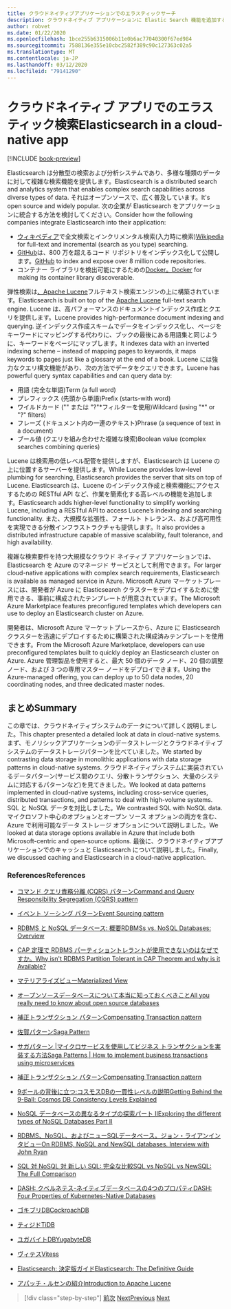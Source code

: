 ```yaml
---
title: クラウドネイティブアプリケーションでのエラスティックサーチ
description: クラウドネイティブ アプリケーションに Elastic Search 機能を追加する方法について説明します。
author: robvet
ms.date: 01/22/2020
ms.openlocfilehash: 1bce255b6315006b11e0b6ac77040300f67ed984
ms.sourcegitcommit: 7588136e355e10cbc2582f389c90c127363c02a5
ms.translationtype: MT
ms.contentlocale: ja-JP
ms.lasthandoff: 03/12/2020
ms.locfileid: "79141290"
---
```

# <a name="elasticsearch-in-a-cloud-native-app"></a><span data-ttu-id="7b058-103">クラウドネイティブ アプリでのエラスティック検索</span><span class="sxs-lookup"><span data-stu-id="7b058-103">Elasticsearch in a cloud-native app</span></span>

[!INCLUDE [book-preview](../../../includes/book-preview.md)]

<span data-ttu-id="7b058-104">Elasticsearch は分散型の検索および分析システムであり、多様な種類のデータに対して複雑な検索機能を提供します。</span><span class="sxs-lookup"><span data-stu-id="7b058-104">Elasticsearch is a distributed search and analytics system that enables complex search capabilities across diverse types of data.</span></span> <span data-ttu-id="7b058-105">それはオープンソースで、広く普及しています。</span><span class="sxs-lookup"><span data-stu-id="7b058-105">It's open source and widely popular.</span></span> <span data-ttu-id="7b058-106">次の企業が Elasticsearch をアプリケーションに統合する方法を検討してください。</span><span class="sxs-lookup"><span data-stu-id="7b058-106">Consider how the following companies integrate Elasticsearch into their application:</span></span>

- <span data-ttu-id="7b058-107">[ウィキペディア](https://blog.wikimedia.org/2014/01/06/wikimedia-moving-to-elasticsearch/)で全文検索とインクリメンタル検索(入力時に検索)</span><span class="sxs-lookup"><span data-stu-id="7b058-107">[Wikipedia](https://blog.wikimedia.org/2014/01/06/wikimedia-moving-to-elasticsearch/) for full-text and incremental (search as you type) searching.</span></span>
- <span data-ttu-id="7b058-108">[GitHub](https://www.elastic.co/customers/github)は、800 万を超えるコード リポジトリをインデックス化して公開します。</span><span class="sxs-lookup"><span data-stu-id="7b058-108">[GitHub](https://www.elastic.co/customers/github) to index and expose over 8 million code repositories.</span></span>  
- <span data-ttu-id="7b058-109">コンテナー ライブラリを検出可能にするための[Docker。](https://www.elastic.co/customers/docker)</span><span class="sxs-lookup"><span data-stu-id="7b058-109">[Docker](https://www.elastic.co/customers/docker) for making its container library discoverable.</span></span>

<span data-ttu-id="7b058-110">弾性検索は[、Apache Lucene](https://lucene.apache.org/core/)フルテキスト検索エンジンの上に構築されています。</span><span class="sxs-lookup"><span data-stu-id="7b058-110">Elasticsearch is built on top of the [Apache Lucene](https://lucene.apache.org/core/) full-text search engine.</span></span> <span data-ttu-id="7b058-111">Lucene は、高パフォーマンスのドキュメントインデックス作成とクエリを提供します。</span><span class="sxs-lookup"><span data-stu-id="7b058-111">Lucene provides high-performance document indexing and querying.</span></span> <span data-ttu-id="7b058-112">逆インデックス作成スキームでデータをインデックス化し、ページをキーワードにマッピングする代わりに、ブックの最後にある用語集と同じように、キーワードをページにマップします。</span><span class="sxs-lookup"><span data-stu-id="7b058-112">It indexes data with an inverted indexing scheme – instead of mapping pages to keywords, it maps keywords to pages just like a glossary at the end of a book.</span></span> <span data-ttu-id="7b058-113">Lucene には強力なクエリ構文機能があり、次の方法でデータをクエリできます。</span><span class="sxs-lookup"><span data-stu-id="7b058-113">Lucene has powerful query syntax capabilities and can query data by:</span></span>

- <span data-ttu-id="7b058-114">用語 (完全な単語)</span><span class="sxs-lookup"><span data-stu-id="7b058-114">Term (a full word)</span></span>
- <span data-ttu-id="7b058-115">プレフィックス (先頭から単語)</span><span class="sxs-lookup"><span data-stu-id="7b058-115">Prefix (starts-with word)</span></span>
- <span data-ttu-id="7b058-116">ワイルドカード ("" または "?"\*フィルターを使用)</span><span class="sxs-lookup"><span data-stu-id="7b058-116">Wildcard (using "\*" or "?" filters)</span></span>
- <span data-ttu-id="7b058-117">フレーズ (ドキュメント内の一連のテキスト)</span><span class="sxs-lookup"><span data-stu-id="7b058-117">Phrase (a sequence of text in a document)</span></span>
- <span data-ttu-id="7b058-118">ブール値 (クエリを組み合わせた複雑な検索)</span><span class="sxs-lookup"><span data-stu-id="7b058-118">Boolean value (complex searches combining queries)</span></span>

<span data-ttu-id="7b058-119">Lucene は検索用の低レベル配管を提供しますが、Elasticsearch は Lucene の上に位置するサーバーを提供します。</span><span class="sxs-lookup"><span data-stu-id="7b058-119">While Lucene provides low-level plumbing for searching, Elasticsearch provides the server that sits on top of Lucene.</span></span> <span data-ttu-id="7b058-120">Elasticsearch は、Lucene のインデックス作成と検索機能にアクセスするための RESTful API など、作業を簡素化する高レベルの機能を追加します。</span><span class="sxs-lookup"><span data-stu-id="7b058-120">Elasticsearch adds higher-level functionality to simplify working Lucene, including a RESTful API to access Lucene’s indexing and searching functionality.</span></span> <span data-ttu-id="7b058-121">また、大規模な拡張性、フォールト トレランス、および高可用性を実現できる分散インフラストラクチャも提供します。</span><span class="sxs-lookup"><span data-stu-id="7b058-121">It also provides a distributed infrastructure capable of massive scalability, fault tolerance, and high availability.</span></span>

<span data-ttu-id="7b058-122">複雑な検索要件を持つ大規模なクラウド ネイティブ アプリケーションでは、Elasticsearch を Azure のマネージド サービスとして利用できます。</span><span class="sxs-lookup"><span data-stu-id="7b058-122">For larger cloud-native applications with complex search requirements, Elasticsearch is available as managed service in Azure.</span></span> <span data-ttu-id="7b058-123">Microsoft Azure マーケットプレースには、開発者が Azure に Elasticsearch クラスターをデプロイするために使用できる、事前に構成されたテンプレートが用意されています。</span><span class="sxs-lookup"><span data-stu-id="7b058-123">The Microsoft Azure Marketplace features preconfigured templates which developers can use to deploy an Elasticsearch cluster on Azure.</span></span>

<span data-ttu-id="7b058-124">開発者は、Microsoft Azure マーケットプレースから、Azure に Elasticsearch クラスターを迅速にデプロイするために構築された構成済みテンプレートを使用できます。</span><span class="sxs-lookup"><span data-stu-id="7b058-124">From the Microsoft Azure Marketplace, developers can use preconfigured templates built to quickly deploy an Elasticsearch cluster on Azure.</span></span> <span data-ttu-id="7b058-125">Azure 管理製品を使用すると、最大 50 個のデータ ノード、20 個の調整ノード、および 3 つの専用マスター ノードをデプロイできます。</span><span class="sxs-lookup"><span data-stu-id="7b058-125">Using the Azure-managed offering, you can deploy up to 50 data nodes, 20 coordinating nodes, and three dedicated master nodes.</span></span>

## <a name="summary"></a><span data-ttu-id="7b058-126">まとめ</span><span class="sxs-lookup"><span data-stu-id="7b058-126">Summary</span></span>

<span data-ttu-id="7b058-127">この章では、クラウドネイティブシステムのデータについて詳しく説明しました。</span><span class="sxs-lookup"><span data-stu-id="7b058-127">This chapter presented a detailed look at data in cloud-native systems.</span></span> <span data-ttu-id="7b058-128">まず、モノリシックアプリケーションのデータストレージとクラウドネイティブシステムのデータストレージパターンを比べていました。</span><span class="sxs-lookup"><span data-stu-id="7b058-128">We started by contrasting data storage in monolithic applications with data storage patterns in cloud-native systems.</span></span> <span data-ttu-id="7b058-129">クラウドネイティブシステムに実装されているデータパターン(サービス間のクエリ、分散トランザクション、大量のシステムに対応するパターンなど)を見てきました。</span><span class="sxs-lookup"><span data-stu-id="7b058-129">We looked at data patterns implemented in cloud-native systems, including cross-service queries, distributed transactions, and patterns to deal with high-volume systems.</span></span> <span data-ttu-id="7b058-130">SQL と NoSQL データを対比しました。</span><span class="sxs-lookup"><span data-stu-id="7b058-130">We contrasted SQL with NoSQL data.</span></span> <span data-ttu-id="7b058-131">マイクロソフト中心のオプションとオープン ソース オプションの両方を含む、Azure で利用可能なデータ ストレージ オプションについて説明しました。</span><span class="sxs-lookup"><span data-stu-id="7b058-131">We looked at data storage options available in Azure that include both Microsoft-centric and open-source options.</span></span> <span data-ttu-id="7b058-132">最後に、クラウドネイティブアプリケーションでのキャッシュと Elasticsearch について説明しました。</span><span class="sxs-lookup"><span data-stu-id="7b058-132">Finally, we discussed caching and Elasticsearch in a cloud-native application.</span></span>

### <a name="references"></a><span data-ttu-id="7b058-133">References</span><span class="sxs-lookup"><span data-stu-id="7b058-133">References</span></span>

- [<span data-ttu-id="7b058-134">コマンド クエリ責務分離 (CQRS) パターン</span><span class="sxs-lookup"><span data-stu-id="7b058-134">Command and Query Responsibility Segregation (CQRS) pattern</span></span>](https://docs.microsoft.com/azure/architecture/patterns/cqrs)

- [<span data-ttu-id="7b058-135">イベント ソーシング パターン</span><span class="sxs-lookup"><span data-stu-id="7b058-135">Event Sourcing pattern</span></span>](https://docs.microsoft.com/azure/architecture/patterns/event-sourcing)

- [<span data-ttu-id="7b058-136">RDBMS と NoSQL データベース: 概要</span><span class="sxs-lookup"><span data-stu-id="7b058-136">RDBMSs vs. NoSQL Databases: Overview</span></span>](https://maxivak.com/rdbms-vs-nosql-databases/)

- [<span data-ttu-id="7b058-137">CAP 定理で RDBMS パーティショントレラントが使用できないのはなぜですか。</span><span class="sxs-lookup"><span data-stu-id="7b058-137">Why isn't RDBMS Partition Tolerant in CAP Theorem and why is it Available?</span></span>](https://stackoverflow.com/questions/36404765/why-isnt-rdbms-partition-tolerant-in-cap-theorem-and-why-is-it-available)

- [<span data-ttu-id="7b058-138">マテリアライズビュー</span><span class="sxs-lookup"><span data-stu-id="7b058-138">Materialized View</span></span>](https://docs.microsoft.com/azure/architecture/patterns/materialized-view)

- [<span data-ttu-id="7b058-139">オープンソースデータベースについて本当に知っておくべきこと</span><span class="sxs-lookup"><span data-stu-id="7b058-139">All you really need to know about open source databases</span></span>](https://www.ibm.com/blogs/systems/all-you-really-need-to-know-about-open-source-databases/)

- [<span data-ttu-id="7b058-140">補正トランザクション パターン</span><span class="sxs-lookup"><span data-stu-id="7b058-140">Compensating Transaction pattern</span></span>](https://docs.microsoft.com/azure/architecture/patterns/compensating-transaction)

- [<span data-ttu-id="7b058-141">佐賀パターン</span><span class="sxs-lookup"><span data-stu-id="7b058-141">Saga Pattern</span></span>](https://microservices.io/patterns/data/saga.html)

- [<span data-ttu-id="7b058-142">サガパターン |マイクロサービスを使用してビジネス トランザクションを実装する方法</span><span class="sxs-lookup"><span data-stu-id="7b058-142">Saga Patterns | How to implement business transactions using microservices</span></span>](https://blog.couchbase.com/saga-pattern-implement-business-transactions-using-microservices-part/)

- [<span data-ttu-id="7b058-143">補正トランザクション パターン</span><span class="sxs-lookup"><span data-stu-id="7b058-143">Compensating Transaction pattern</span></span>](https://docs.microsoft.com/azure/architecture/patterns/compensating-transaction)

- [<span data-ttu-id="7b058-144">9ボールの背後に立つ:コスモスDBの一貫性レベルの説明</span><span class="sxs-lookup"><span data-stu-id="7b058-144">Getting Behind the 9-Ball: Cosmos DB Consistency Levels Explained</span></span>](https://blog.jeremylikness.com/blog/2018-03-23_getting-behind-the-9ball-cosmosdb-consistency-levels/)

- [<span data-ttu-id="7b058-145">NoSQL データベースの異なるタイプの探索パート II</span><span class="sxs-lookup"><span data-stu-id="7b058-145">Exploring the different types of NoSQL Databases Part II</span></span>](https://www.3pillarglobal.com/insights/exploring-the-different-types-of-nosql-databases)

- [<span data-ttu-id="7b058-146">RDBMS、NoSQL、およびニューSQLデータベース。ジョン・ライアンインタビュー</span><span class="sxs-lookup"><span data-stu-id="7b058-146">On RDBMS, NoSQL and NewSQL databases. Interview with John Ryan</span></span>](http://www.odbms.org/blog/2018/03/on-rdbms-nosql-and-newsql-databases-interview-with-john-ryan/)
  
- [<span data-ttu-id="7b058-147">SQL 対 NoSQL 対 新しい SQL: 完全な比較</span><span class="sxs-lookup"><span data-stu-id="7b058-147">SQL vs NoSQL vs NewSQL: The Full Comparison</span></span>](https://www.xenonstack.com/blog/sql-vs-nosql-vs-newsql/)

- [<span data-ttu-id="7b058-148">DASH: クベルネテス-ネイティブデータベースの4つのプロパティ</span><span class="sxs-lookup"><span data-stu-id="7b058-148">DASH: Four Properties of Kubernetes-Native Databases</span></span>](https://thenewstack.io/dash-four-properties-of-kubernetes-native-databases/)

- [<span data-ttu-id="7b058-149">ゴキブリDB</span><span class="sxs-lookup"><span data-stu-id="7b058-149">CockroachDB</span></span>](https://www.cockroachlabs.com/)

- [<span data-ttu-id="7b058-150">ティジド</span><span class="sxs-lookup"><span data-stu-id="7b058-150">TiDB</span></span>](https://pingcap.com/en/)

- [<span data-ttu-id="7b058-151">ユガバイトDB</span><span class="sxs-lookup"><span data-stu-id="7b058-151">YugabyteDB</span></span>](https://www.yugabyte.com/)

- [<span data-ttu-id="7b058-152">ヴィテス</span><span class="sxs-lookup"><span data-stu-id="7b058-152">Vitess</span></span>](https://vitess.io/)

- [<span data-ttu-id="7b058-153">Elasticsearch: 決定版ガイド</span><span class="sxs-lookup"><span data-stu-id="7b058-153">Elasticsearch: The Definitive Guide</span></span>](http://shop.oreilly.com/product/0636920028505.do)
  
- [<span data-ttu-id="7b058-154">アパッチ・ルセンの紹介</span><span class="sxs-lookup"><span data-stu-id="7b058-154">Introduction to Apache Lucene</span></span>](https://www.baeldung.com/lucene)

>[!div class="step-by-step"]
><span data-ttu-id="7b058-155">[前次](azure-caching.md)
>[Next](resiliency.md)</span><span class="sxs-lookup"><span data-stu-id="7b058-155">[Previous](azure-caching.md)
[Next](resiliency.md)</span></span> <!-- Next Chapter -->
